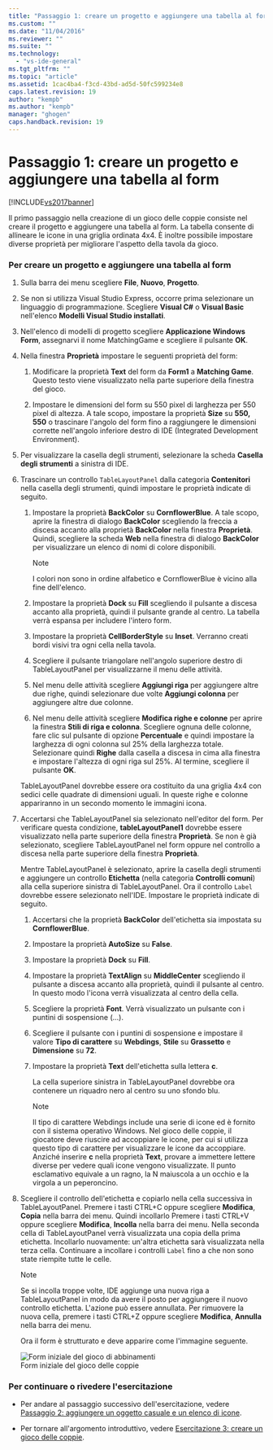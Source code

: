 ```yaml
---
title: "Passaggio 1: creare un progetto e aggiungere una tabella al form | Microsoft Docs"
ms.custom: ""
ms.date: "11/04/2016"
ms.reviewer: ""
ms.suite: ""
ms.technology: 
  - "vs-ide-general"
ms.tgt_pltfrm: ""
ms.topic: "article"
ms.assetid: 1cac4ba4-f3cd-43bd-ad5d-50fc599234e8
caps.latest.revision: 19
author: "kempb"
ms.author: "kempb"
manager: "ghogen"
caps.handback.revision: 19
---
```

# Passaggio 1: creare un progetto e aggiungere una tabella al form
[!INCLUDE[vs2017banner](../code-quality/includes/vs2017banner.md)]

Il primo passaggio nella creazione di un gioco delle coppie consiste nel creare il progetto e aggiungere una tabella al form.  La tabella consente di allineare le icone in una griglia ordinata 4x4.  È inoltre possibile impostare diverse proprietà per migliorare l'aspetto della tavola da gioco.  
  
### Per creare un progetto e aggiungere una tabella al form  
  
1.  Sulla barra dei menu scegliere **File**, **Nuovo**, **Progetto**.  
  
2.  Se non si utilizza Visual Studio Express, occorre prima selezionare un linguaggio di programmazione.  Scegliere **Visual C\#** o **Visual Basic** nell'elenco **Modelli Visual Studio installati**.  
  
3.  Nell'elenco di modelli di progetto scegliere **Applicazione Windows Form**, assegnarvi il nome MatchingGame e scegliere il pulsante **OK**.  
  
4.  Nella finestra **Proprietà** impostare le seguenti proprietà del form:  
  
    1.  Modificare la proprietà **Text** del form da **Form1** a **Matching Game**.  Questo testo viene visualizzato nella parte superiore della finestra del gioco.  
  
    2.  Impostare le dimensioni del form su 550 pixel di larghezza per 550 pixel di altezza.  A tale scopo, impostare la proprietà **Size** su **550, 550** o trascinare l'angolo del form fino a raggiungere le dimensioni corrette nell'angolo inferiore destro di IDE \(Integrated Development Environment\).  
  
5.  Per visualizzare la casella degli strumenti, selezionare la scheda **Casella degli strumenti** a sinistra di IDE.  
  
6.  Trascinare un controllo `TableLayoutPanel` dalla categoria **Contenitori** nella casella degli strumenti, quindi impostare le proprietà indicate di seguito.  
  
    1.  Impostare la proprietà **BackColor** su **CornflowerBlue**.  A tale scopo, aprire la finestra di dialogo **BackColor** scegliendo la freccia a discesa accanto alla proprietà **BackColor** nella finestra **Proprietà**.  Quindi, scegliere la scheda **Web** nella finestra di dialogo **BackColor** per visualizzare un elenco di nomi di colore disponibili.  
  
        > [!NOTE]
        >  I colori non sono in ordine alfabetico e CornflowerBlue è vicino alla fine dell'elenco.  
  
    2.  Impostare la proprietà **Dock** su **Fill** scegliendo il pulsante a discesa accanto alla proprietà, quindi il pulsante grande al centro.  La tabella verrà espansa per includere l'intero form.  
  
    3.  Impostare la proprietà **CellBorderStyle** su **Inset**.  Verranno creati bordi visivi tra ogni cella nella tavola.  
  
    4.  Scegliere il pulsante triangolare nell'angolo superiore destro di TableLayoutPanel per visualizzarne il menu delle attività.  
  
    5.  Nel menu delle attività scegliere **Aggiungi riga** per aggiungere altre due righe, quindi selezionare due volte **Aggiungi colonna** per aggiungere altre due colonne.  
  
    6.  Nel menu delle attività scegliere **Modifica righe e colonne** per aprire la finestra **Stili di riga e colonna**.  Scegliere ognuna delle colonne, fare clic sul pulsante di opzione **Percentuale** e quindi impostare la larghezza di ogni colonna sul 25% della larghezza totale.  Selezionare quindi **Righe** dalla casella a discesa in cima alla finestra e impostare l'altezza di ogni riga sul 25%.  Al termine, scegliere il pulsante **OK**.  
  
     TableLayoutPanel dovrebbe essere ora costituito da una griglia 4x4 con sedici celle quadrate di dimensioni uguali.  In queste righe e colonne appariranno in un secondo momento le immagini icona.  
  
7.  Accertarsi che TableLayoutPanel sia selezionato nell'editor del form.  Per verificare questa condizione, **tableLayoutPanel1** dovrebbe essere visualizzato nella parte superiore della finestra **Proprietà**.  Se non è già selezionato, scegliere TableLayoutPanel nel form oppure nel controllo a discesa nella parte superiore della finestra **Proprietà**.  
  
     Mentre TableLayoutPanel è selezionato, aprire la casella degli strumenti e aggiungere un controllo **Etichetta** \(nella categoria **Controlli comuni**\) alla cella superiore sinistra di TableLayoutPanel.  Ora il controllo `Label` dovrebbe essere selezionato nell'IDE.  Impostare le proprietà indicate di seguito.  
  
    1.  Accertarsi che la proprietà **BackColor** dell'etichetta sia impostata su **CornflowerBlue**.  
  
    2.  Impostare la proprietà **AutoSize** su **False**.  
  
    3.  Impostare la proprietà **Dock** su **Fill**.  
  
    4.  Impostare la proprietà **TextAlign** su **MiddleCenter** scegliendo il pulsante a discesa accanto alla proprietà, quindi il pulsante al centro.  In questo modo l'icona verrà visualizzata al centro della cella.  
  
    5.  Scegliere la proprietà **Font**.  Verrà visualizzato un pulsante con i puntini di sospensione \(...\).  
  
    6.  Scegliere il pulsante con i puntini di sospensione e impostare il valore **Tipo di carattere** su **Webdings**, **Stile** su **Grassetto** e **Dimensione** su **72**.  
  
    7.  Impostare la proprietà **Text** dell'etichetta sulla lettera **c**.  
  
         La cella superiore sinistra in TableLayoutPanel dovrebbe ora contenere un riquadro nero al centro su uno sfondo blu.  
  
        > [!NOTE]
        >  Il tipo di carattere Webdings include una serie di icone ed è fornito con il sistema operativo Windows.  Nel gioco delle coppie, il giocatore deve riuscire ad accoppiare le icone, per cui si utilizza questo tipo di carattere per visualizzare le icone da accoppiare.  Anziché inserire **c** nella proprietà **Text**, provare a immettere lettere diverse per vedere quali icone vengono visualizzate.  Il punto esclamativo equivale a un ragno, la N maiuscola a un occhio e la virgola a un peperoncino.  
  
8.  Scegliere il controllo dell'etichetta e copiarlo nella cella successiva in TableLayoutPanel. Premere i tasti CTRL\+C oppure scegliere **Modifica**, **Copia** nella barra dei menu. Quindi incollarlo Premere i tasti CTRL\+V oppure scegliere **Modifica**, **Incolla** nella barra dei menu. Nella seconda cella di TableLayoutPanel verrà visualizzata una copia della prima etichetta.  Incollarlo nuovamente: un'altra etichetta sarà visualizzata nella terza cella.  Continuare a incollare i controlli `Label` fino a che non sono state riempite tutte le celle.  
  
    > [!NOTE]
    >  Se si incolla troppe volte, IDE aggiunge una nuova riga a TableLayoutPanel in modo da avere il posto per aggiungere il nuovo controllo etichetta.  L'azione può essere annullata.  Per rimuovere la nuova cella, premere i tasti CTRL\+Z oppure scegliere **Modifica**, **Annulla** nella barra dei menu.  
  
     Ora il form è strutturato  e deve apparire come l'immagine seguente.  
  
     ![Form iniziale del gioco di abbinamenti](../ide/media/express_tut4step1.png "Express\_Tut4Step1")  
Form iniziale del gioco delle coppie  
  
### Per continuare o rivedere l'esercitazione  
  
-   Per andare al passaggio successivo dell'esercitazione, vedere [Passaggio 2: aggiungere un oggetto casuale e un elenco di icone](../ide/step-2-add-a-random-object-and-a-list-of-icons.md).  
  
-   Per tornare all'argomento introduttivo, vedere [Esercitazione 3: creare un gioco delle coppie](../ide/tutorial-3-create-a-matching-game.md).